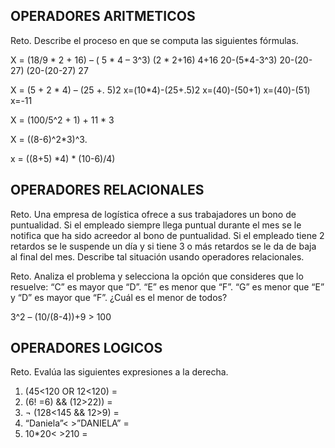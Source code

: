## OPERADORES ARITMETICOS
Reto. Describe el proceso en que se computa las siguientes fórmulas.

X = (18/9 * 2 + 16) – ( 5 * 4 – 3^3)
  (2 * 2+16)
4+16
20-(5*4-3^3)
20-(20-27)
(20-(20-27)
27

X = (5 + 2 * 4) – (25 +. 5)2
x=(10*4)-(25+.5)2
x=(40)-(50+1)
x=(40)-(51)
x=-11

X = (100/5^2 + 1) + 11 * 3

X = ((8-6)^2*3)^3.

x = ((8+5) *4) * (10-6)/4) 


## OPERADORES RELACIONALES
Reto. Una empresa de logística ofrece a sus trabajadores un bono de
puntualidad. Si el empleado siempre llega puntual durante el mes se le
notifica que ha sido acreedor al bono de puntualidad. Si el empleado tiene
2 retardos se le suspende un día y si tiene 3 o más retardos se le da de
baja al final del mes. Describe tal situación usando operadores
relacionales.

Reto. Analiza el problema y selecciona la opción que consideres que lo
resuelve:
“C” es mayor que “D”. “E” es menor que “F”. “G” es menor que “E” y “D” es
mayor que “F”. ¿Cuál es el menor de todos?

3^2 – (10/(8-4))+9 > 100 

## OPERADORES LOGICOS
Reto. Evalúa las siguientes expresiones a la derecha.
1) (45<120 OR 12<120) =
2) (6! =6) && (12>22)) =
3) ¬ (128<145 && 12>9) =
4) “Daniela”< >”DANIELA” =
5) 10*20< >210 =

